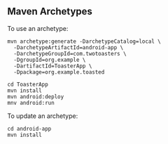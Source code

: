 ## Maven Archetypes

To use an archetype:

    mvn archetype:generate -DarchetypeCatalog=local \
      -DarchetypeArtifactId=android-app \
      -DarchetypeGroupId=com.twotoasters \
      -DgroupId=org.example \
      -DartifactId=ToasterApp \
      -Dpackage=org.example.toasted

    cd ToasterApp
    mvn install
    mvn android:deploy
    mnv android:run

To update an archetype:

    cd android-app
    mvn install
